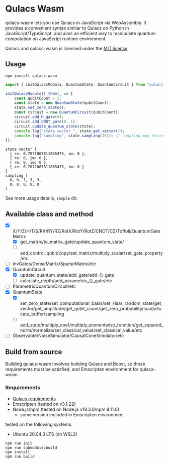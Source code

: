 # Qulacs Wasm

qulacs-wasm lets you use Qulacs in JavaScript via WebAssembly. It provides a convenient syntax similar to Qulacs on Python in JavaScript/TypeScript, and aims an efficient way to manipulate quantum computation on JavaScript runtime environment.

Qulacs and qulacs-wasm is licensed under the [MIT license](https://github.com/qulacs/qulacs/blob/master/LICENSE).

## Usage

```
npm install qulacs-wasm
```

```javascript
import { initQulacsModule, QuantumState, QuantumCircuit } from "qulacs-wasm";

initQulacsModule().then(_ => {
    const qubitCount = 2;
    const state = new QuantumState(qubitCount);
    state.set_zero_state();
    const circuit = new QuantumCircuit(qubitCount);
    circuit.add_H_gate(0);
    circuit.add_CNOT_gate(0, 1);
    circuit.update_quantum_state(state);
    console.log("state vector ", state.get_vector());
    console.log("sampling", state.sampling(10)); // sampling may return 0th/3th base state with equal probability
});
```

```
state vector [
  { re: 0.7071067811865475, im: 0 },
  { re: 0, im: 0 },
  { re: 0, im: 0 },
  { re: 0.7071067811865475, im: 0 }
]
sampling [
  0, 0, 3, 3, 3,
  0, 0, 0, 0, 0
]
```

See more usage details, `sample` dir.

## Available class and method

- [x] X/Y/Z/H/T/S/RX/RY/RZ/RotX/RotY/RotZ/CNOT/CZ/Toffoli/QuantumGateMatrix
  - [x] get_matrix/to_matrix_gate/update_quantum_state/
  - [ ] add_control_qubit/copy/set_matrix/multiply_scalar/set_gate_property/etc
- [ ] invGates/DenseMatrix/SparseMatrix/etc
- [x] QuantumCircuit
  - [x] update_quantum_state/add_gate/add_{}_gate
  - [ ] calculate_depth/add_parametric_{}_gate/etc
- [ ] ParametricQuantumCircuit/etc
- [x] QuantumState
  - [x] set_zero_state/set_computational_basis/set_Haar_random_state/get_vector/get_amplitude/get_qubit_count/get_zero_probability/load/allocate_buffer/sampling
  - [ ] add_state/multiply_coef/multiply_elementwise_function/get_squared_norm/normalize/set_classical_value/set_classical_value/etc
- [ ] Observable/NoiseSimulator/CausalConeSimulator/etc

## Build from source

Building qulacs-wasm involves building Qulacs and Boost, so those requirements must be satisfied, and Emscripten environment for qulacs-wasm.

### Requirements

- [Qulacs requirements](https://github.com/qulacs/qulacs#requirements)
- Emscripten (tested on v3.1.22)
- Node.js/npm (tested on Node.js v18.3.0/npm 8.11.0)
  - some version included in Emscripten environment

tested on the following systems.

- Ubuntu 20.04.3 LTS (on WSL2)

```
npm run init
npm run submodule:build
npm install
npm run build
```

